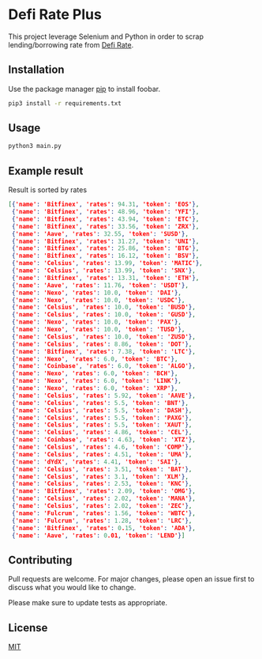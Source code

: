 # Defi Rate Plus

This project leverage Selenium and Python in order to scrap lending/borrowing rate from [Defi Rate](https://defirate.com/lend/).

## Installation

Use the package manager [pip](https://pip.pypa.io/en/stable/) to install foobar.

```bash
pip3 install -r requirements.txt
```

## Usage

```bash
python3 main.py
```

## Example result
Result is sorted by rates
```json
[{'name': 'Bitfinex', 'rates': 94.31, 'token': 'EOS'},
 {'name': 'Bitfinex', 'rates': 48.96, 'token': 'YFI'},
 {'name': 'Bitfinex', 'rates': 43.94, 'token': 'ETC'},
 {'name': 'Bitfinex', 'rates': 33.56, 'token': 'ZRX'},
 {'name': 'Aave', 'rates': 32.55, 'token': 'SUSD'},
 {'name': 'Bitfinex', 'rates': 31.27, 'token': 'UNI'},
 {'name': 'Bitfinex', 'rates': 25.86, 'token': 'BTG'},
 {'name': 'Bitfinex', 'rates': 16.12, 'token': 'BSV'},
 {'name': 'Celsius', 'rates': 13.99, 'token': 'MATIC'},
 {'name': 'Celsius', 'rates': 13.99, 'token': 'SNX'},
 {'name': 'Bitfinex', 'rates': 13.31, 'token': 'ETH'},
 {'name': 'Aave', 'rates': 11.76, 'token': 'USDT'},
 {'name': 'Nexo', 'rates': 10.0, 'token': 'DAI'},
 {'name': 'Nexo', 'rates': 10.0, 'token': 'USDC'},
 {'name': 'Celsius', 'rates': 10.0, 'token': 'BUSD'},
 {'name': 'Celsius', 'rates': 10.0, 'token': 'GUSD'},
 {'name': 'Nexo', 'rates': 10.0, 'token': 'PAX'},
 {'name': 'Nexo', 'rates': 10.0, 'token': 'TUSD'},
 {'name': 'Celsius', 'rates': 10.0, 'token': 'ZUSD'},
 {'name': 'Celsius', 'rates': 8.86, 'token': 'DOT'},
 {'name': 'Bitfinex', 'rates': 7.38, 'token': 'LTC'},
 {'name': 'Nexo', 'rates': 6.0, 'token': 'BTC'},
 {'name': 'Coinbase', 'rates': 6.0, 'token': 'ALGO'},
 {'name': 'Nexo', 'rates': 6.0, 'token': 'BCH'},
 {'name': 'Nexo', 'rates': 6.0, 'token': 'LINK'},
 {'name': 'Nexo', 'rates': 6.0, 'token': 'XRP'},
 {'name': 'Celsius', 'rates': 5.92, 'token': 'AAVE'},
 {'name': 'Celsius', 'rates': 5.5, 'token': 'BNT'},
 {'name': 'Celsius', 'rates': 5.5, 'token': 'DASH'},
 {'name': 'Celsius', 'rates': 5.5, 'token': 'PAXG'},
 {'name': 'Celsius', 'rates': 5.5, 'token': 'XAUT'},
 {'name': 'Celsius', 'rates': 4.86, 'token': 'CEL'},
 {'name': 'Coinbase', 'rates': 4.63, 'token': 'XTZ'},
 {'name': 'Celsius', 'rates': 4.6, 'token': 'COMP'},
 {'name': 'Celsius', 'rates': 4.51, 'token': 'UMA'},
 {'name': 'dYdX', 'rates': 4.41, 'token': 'SAI'},
 {'name': 'Celsius', 'rates': 3.51, 'token': 'BAT'},
 {'name': 'Celsius', 'rates': 3.1, 'token': 'XLM'},
 {'name': 'Celsius', 'rates': 2.53, 'token': 'KNC'},
 {'name': 'Bitfinex', 'rates': 2.09, 'token': 'OMG'},
 {'name': 'Celsius', 'rates': 2.02, 'token': 'MANA'},
 {'name': 'Celsius', 'rates': 2.02, 'token': 'ZEC'},
 {'name': 'Fulcrum', 'rates': 1.56, 'token': 'WBTC'},
 {'name': 'Fulcrum', 'rates': 1.28, 'token': 'LRC'},
 {'name': 'Bitfinex', 'rates': 0.15, 'token': 'ADA'},
 {'name': 'Aave', 'rates': 0.01, 'token': 'LEND'}]
```
## Contributing
Pull requests are welcome. For major changes, please open an issue first to discuss what you would like to change.

Please make sure to update tests as appropriate.

## License
[MIT](https://choosealicense.com/licenses/mit/)